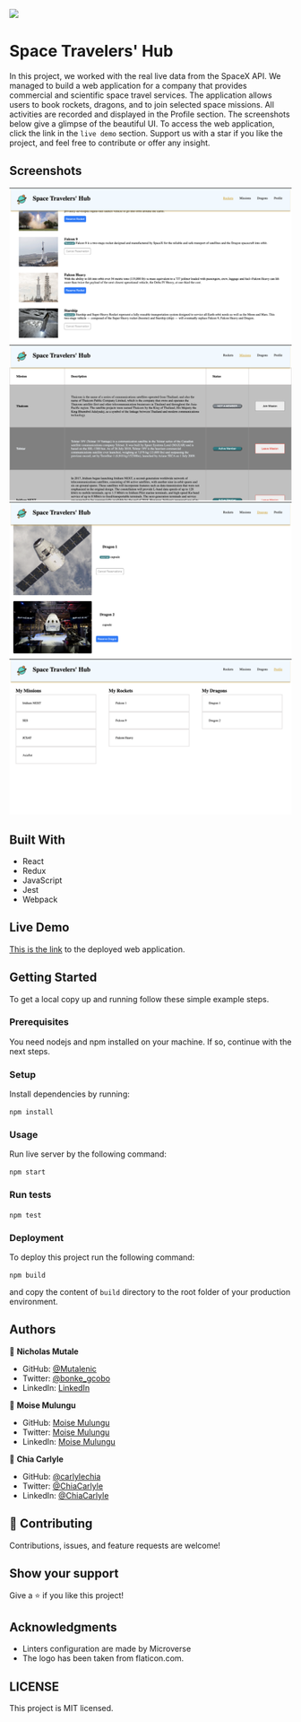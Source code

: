![](https://img.shields.io/badge/Microverse-blueviolet)

# Space Travelers' Hub

In this project, we worked with the real live data from the SpaceX API. We managed to build a web application for a company that provides commercial and scientific space travel services. The application allows users to book rockets, dragons, and to join selected space missions. All activities are recorded and displayed in the Profile section.
The screenshots below give a glimpse of the beautiful UI. To access the web application, click the link in the `live demo` section.
Support us with a star if you like the project, and feel free to contribute or offer any insight.

## Screenshots
![Rockets](src/img/rockets.png)
![Missions](src/img/missions.png)
![Dragons](src/img/dragons.png)
![Profile](src/img/profile.png)

## Built With

- React
- Redux
- JavaScript
- Jest
- Webpack

## Live Demo

[This is the link](https://6262b54ee8f3d52d5200c258--tiny-bavarois-1b6015.netlify.app/) to the deployed web application.

## Getting Started

To get a local copy up and running follow these simple example steps.

### Prerequisites

You need nodejs and npm installed on your machine. If so, continue with the next steps.

### Setup

Install dependencies by running:

`npm install`

### Usage

Run live server by the following command:

`npm start`

### Run tests

`npm test`

### Deployment

To deploy this project run the following command:

`npm build`

and copy the content of `build` directory to the root folder of your production environment.

## Authors

👤 **Nicholas Mutale**

- GitHub: [@Mutalenic](https://github.com/Mutalenic)
- Twitter: [@bonke_gcobo](https://twitter.com/nicomutale)
- LinkedIn: [LinkedIn](https://linkedin.com/in/nicomutale)

👤 **Moise Mulungu**

- GitHub: [Moise Mulungu](https://github.com/moise-mulungu)
- Twitter: [Moise Mulungu](https://twitter.com/moise_mulungu)
- LinkedIn: [Moise Mulungu](https://www.linkedin.com/in/moisemulungu/)

👤 **Chia Carlyle**

- GitHub: [@carlylechia](https://github.com/carlylechia)
- Twitter: [@ChiaCarlyle](https://twitter.com/ChiaCarlyle)
- LinkedIn: [@ChiaCarlyle](https://www.linkedin.com/in/chia-carlyle/)

## 🤝 Contributing

Contributions, issues, and feature requests are welcome!


## Show your support

Give a ⭐️ if you like this project!

## Acknowledgments

- Linters configuration are made by Microverse
- The logo has been taken from flaticon.com.

## LICENSE
This project is MIT licensed.